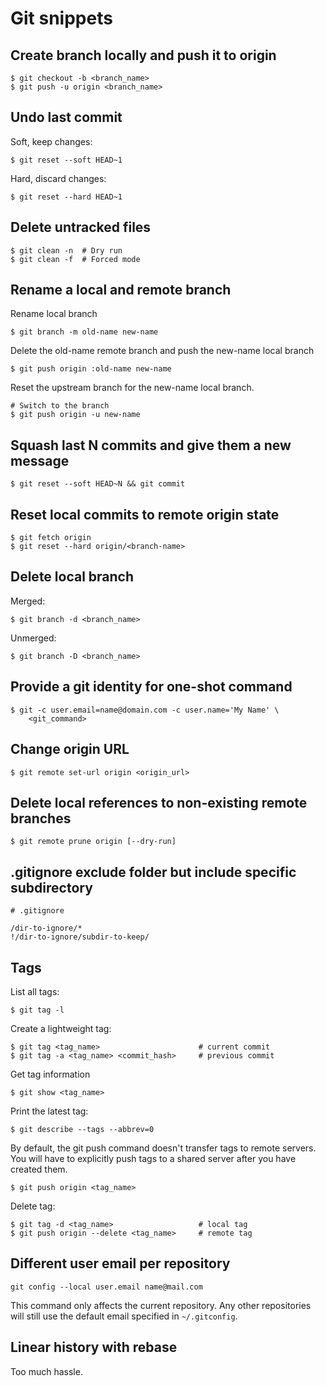 # Git snippets

## Create branch locally and push it to origin

```console
$ git checkout -b <branch_name>
$ git push -u origin <branch_name>
```

## Undo last commit

Soft, keep changes:
```console
$ git reset --soft HEAD~1
```

Hard, discard changes:
```console
$ git reset --hard HEAD~1
```

## Delete untracked files

```console
$ git clean -n  # Dry run
$ git clean -f  # Forced mode
```

## Rename a local and remote branch

Rename local branch
```console
$ git branch -m old-name new-name
```

Delete the old-name remote branch and push the new-name local branch
```console
$ git push origin :old-name new-name
```

Reset the upstream branch for the new-name local branch.
```console
# Switch to the branch
$ git push origin -u new-name
```

## Squash last N commits and give them a new message

```console
$ git reset --soft HEAD~N && git commit
```

## Reset local commits to remote origin state

```console
$ git fetch origin
$ git reset --hard origin/<branch-name>
```

## Delete local branch

Merged:
```console
$ git branch -d <branch_name>
```

Unmerged:
```console
$ git branch -D <branch_name>
```

## Provide a git identity for one-shot command

```console
$ git -c user.email=name@domain.com -c user.name='My Name' \
    <git_command>
```

## Change origin URL

```console
$ git remote set-url origin <origin_url>
```

## Delete local references to non-existing remote branches

```console
$ git remote prune origin [--dry-run]
```

## .gitignore exclude folder but include specific subdirectory

```console
# .gitignore

/dir-to-ignore/*
!/dir-to-ignore/subdir-to-keep/
```

## Tags

List all tags:
```console
$ git tag -l
```

Create a lightweight tag:
```console
$ git tag <tag_name>                      # current commit
$ git tag -a <tag_name> <commit_hash>     # previous commit
```

Get tag information
```console
$ git show <tag_name>
```

Print the latest tag:
```console
$ git describe --tags --abbrev=0
```

By default, the git push command doesn't transfer tags to remote servers.
You will have to explicitly push tags to a shared server after you have created them. 

```console
$ git push origin <tag_name>
```

Delete tag:

```console
$ git tag -d <tag_name>                   # local tag
$ git push origin --delete <tag_name>     # remote tag
```

## Different user email per repository

```console
git config --local user.email name@mail.com
```

This command only affects the current repository. Any other repositories will still use the default email specified in
`~/.gitconfig`.

## Linear history with rebase

Too much hassle.

